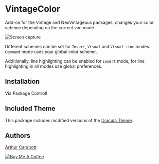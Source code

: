 # VintageColor

Add-on for the Vintage and NeoVintageous packages, changes your color scheme depending on the current vim mode.

![Screen capture](https://thumbs.gfycat.com/SnappyReflectingLcont-size_restricted.gif)

Different schemes can be set for `Insert`, `Visual` and `Visual Line` modes. `Command` mode uses your global color scheme.

Additionally, line highlighting can be enabled for `Insert` mode, for line highlighting in all modes use global preferences.

## Installation

Via Package Control!

## Included Theme

This package includes modified versions of the [Dracula Theme](https://draculatheme.com/).

## Authors

[Arthur Carabott](https://www.arthurcarabott.com)

[![Buy Me A Coffee](https://www.buymeacoffee.com/assets/img/custom_images/white_img.png)](https://www.buymeacoffee.com/f1NHjKL6t)
